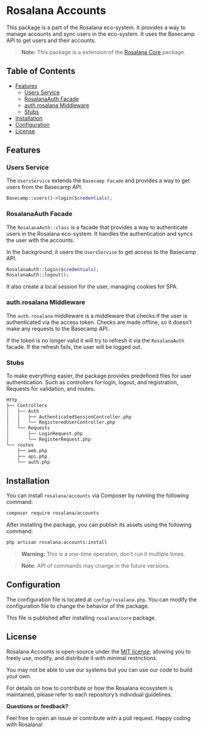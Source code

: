 # Rosalana Accounts

This package is a part of the Rosalana eco-system. It provides a way to manage accounts and sync users in the eco-system. It uses the Basecamp API to get users and their accounts.

> **Note:** This package is a extension of the [Rosalana Core](https://packagist.org/packages/rosalana/core) package.

## Table of Contents
- [Features](#features)
    - [Users Service](#usersservice)
    - [RosalanaAuth Facade](#rosalanaauth-facade)
    - [auth.rosalana Middleware](#authrosalana-middleware)
    - [Stubs](#stubs)
- [Installation](#installation)
- [Configuration](#configuration)
- [License](#license)

<!-- - [May Show in the Future](#may-show-in-the-future) -->

## Features

### Users Service

The `UsersService` extends the `Basecamp Facade` and provides a way to get users from the Basecamp API.

```php
Basecamp::users()->login($credentials);
```

### RosalanaAuth Facade

The `RosalanaAuth::class` is a facade that provides a way to authenticate users in the Rosalana eco-system. It handles the authentication and syncs the user with the accounts.

In the background, it users the `UsersService` to get access to the Basecamp API.

```php
RosalanaAuth::login($credentials);
RosalanaAuth::logout();
```

It also create a local session for the user, managing cookies for SPA.

### auth.rosalana Middleware

The `auth.rosalana` middleware is a middleware that checks if the user is authenticated via the access token. Checks are made offline, so it doesn't make any requests to the Basecamp API.

If the token is no longer valid it will try to refresh it via the `RosalanaAuth` facade. If the refresh fails, the user will be logged out.

### Stubs

To make everything easier, the package provides predefined files for user authentication. Such as controllers for login, logout, and registration, Requests for validation, and routes.

```bash
Http
├── Controllers
│   ├── Auth
│   │   ├── AuthenticatedSessionController.php
│   │   └── RegisteredUserController.php
│   └── Requests
│       ├── LoginRequest.php
│       └── RegisterRequest.php
└── routes
    ├── web.php
    ├── api.php
    └── auth.php
```

## Installation

You can install `rosalana/accounts` via Composer by running the following command:

```bash
composer require rosalana/accounts
```

After installing the package, you can publish its assets using the following command:

```bash
php artisan rosalana:accounts:install
```

> **Warning:** This is a one-time operation, don't run it multiple times.

> **Note:** API of commands may change in the future versions.

## Configuration

The configuration file is located at `config/rosalana.php`. You can modify the configuration file to change the behavior of the package.

This file is published after installing `rosalana/core` package.


## License

Rosalana Accounts is open-source under the [MIT license](/LICENCE), allowing you to freely use, modify, and distribute it with minimal restrictions.

You may not be able to use our systems but you can use our code to build your own.

For details on how to contribute or how the Rosalana ecosystem is maintained, please refer to each repository’s individual guidelines.

**Questions or feedback?**

Feel free to open an issue or contribute with a pull request. Happy coding with Rosalana!
